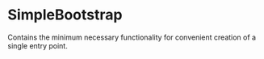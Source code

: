 # SimpleBootstrap

Contains the minimum necessary functionality for convenient creation of a single entry point.